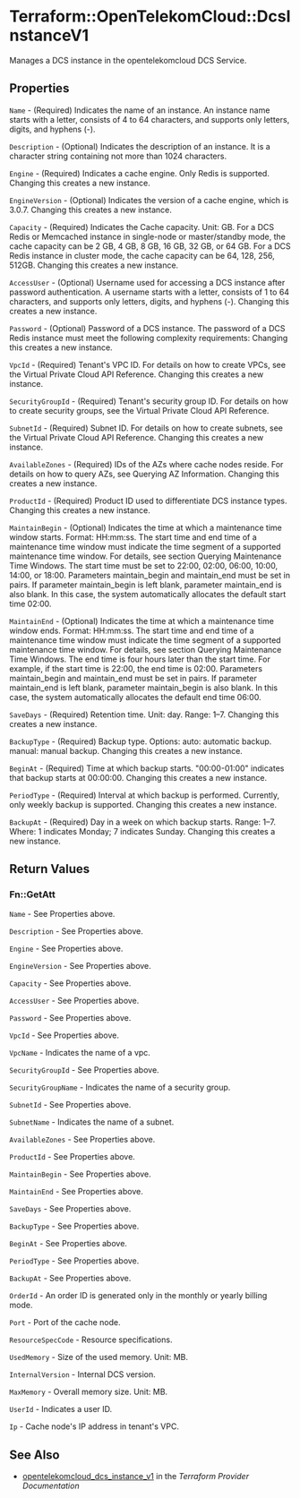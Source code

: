 # Terraform::OpenTelekomCloud::DcsInstanceV1

Manages a DCS instance in the opentelekomcloud DCS Service.

## Properties

`Name` - (Required) Indicates the name of an instance. An instance name starts with a letter,
consists of 4 to 64 characters, and supports only letters, digits, and hyphens (-).

`Description` - (Optional) Indicates the description of an instance. It is a character
string containing not more than 1024 characters.

`Engine` - (Required) Indicates a cache engine. Only Redis is supported. Changing this
creates a new instance.

`EngineVersion` - (Optional) Indicates the version of a cache engine, which is 3.0.7.
Changing this creates a new instance.

`Capacity` - (Required) Indicates the Cache capacity. Unit: GB.
For a DCS Redis or Memcached instance in single-node or master/standby mode, the cache
capacity can be 2 GB, 4 GB, 8 GB, 16 GB, 32 GB, or 64 GB.
For a DCS Redis instance in cluster mode, the cache capacity can be 64, 128, 256, 512GB.
Changing this creates a new instance.

`AccessUser` - (Optional) Username used for accessing a DCS instance after password
authentication. A username starts with a letter, consists of 1 to 64 characters,
and supports only letters, digits, and hyphens (-).
Changing this creates a new instance.

`Password` - (Optional) Password of a DCS instance.
The password of a DCS Redis instance must meet the following complexity requirements:
Changing this creates a new instance.

`VpcId` - (Required) Tenant's VPC ID. For details on how to create VPCs, see the
Virtual Private Cloud API Reference.
Changing this creates a new instance.

`SecurityGroupId` - (Required) Tenant's security group ID. For details on how to
create security groups, see the Virtual Private Cloud API Reference.

`SubnetId` - (Required) Subnet ID. For details on how to create subnets, see the
Virtual Private Cloud API Reference.
Changing this creates a new instance.

`AvailableZones` - (Required) IDs of the AZs where cache nodes reside. For details
on how to query AZs, see Querying AZ Information.
Changing this creates a new instance.

`ProductId` - (Required) Product ID used to differentiate DCS instance types.
Changing this creates a new instance.

`MaintainBegin` - (Optional) Indicates the time at which a maintenance time window starts.
Format: HH:mm:ss.
The start time and end time of a maintenance time window must indicate the time segment of
a supported maintenance time window. For details, see section Querying Maintenance Time Windows.
The start time must be set to 22:00, 02:00, 06:00, 10:00, 14:00, or 18:00.
Parameters maintain_begin and maintain_end must be set in pairs. If parameter maintain_begin
is left blank, parameter maintain_end is also blank. In this case, the system automatically
allocates the default start time 02:00.

`MaintainEnd` - (Optional) Indicates the time at which a maintenance time window ends.
Format: HH:mm:ss.
The start time and end time of a maintenance time window must indicate the time segment of
a supported maintenance time window. For details, see section Querying Maintenance Time Windows.
The end time is four hours later than the start time. For example, if the start time is 22:00,
the end time is 02:00.
Parameters maintain_begin and maintain_end must be set in pairs. If parameter maintain_end is left
blank, parameter maintain_begin is also blank. In this case, the system automatically allocates
the default end time 06:00.

`SaveDays` - (Required) Retention time. Unit: day. Range: 1–7.
Changing this creates a new instance.

`BackupType` - (Required) Backup type. Options:
auto: automatic backup.
manual: manual backup.
Changing this creates a new instance.

`BeginAt` - (Required) Time at which backup starts. "00:00-01:00" indicates that backup
starts at 00:00:00.
Changing this creates a new instance.

`PeriodType` - (Required) Interval at which backup is performed. Currently, only weekly
backup is supported.
Changing this creates a new instance.

`BackupAt` - (Required) Day in a week on which backup starts. Range: 1–7. Where: 1
indicates Monday; 7 indicates Sunday.
Changing this creates a new instance.


## Return Values

### Fn::GetAtt

`Name` - See Properties above.

`Description` - See Properties above.

`Engine` - See Properties above.

`EngineVersion` - See Properties above.

`Capacity` - See Properties above.

`AccessUser` - See Properties above.

`Password` - See Properties above.

`VpcId` - See Properties above.

`VpcName` - Indicates the name of a vpc.

`SecurityGroupId` - See Properties above.

`SecurityGroupName` - Indicates the name of a security group.

`SubnetId` - See Properties above.

`SubnetName` - Indicates the name of a subnet.

`AvailableZones` - See Properties above.

`ProductId` - See Properties above.

`MaintainBegin` - See Properties above.

`MaintainEnd` - See Properties above.

`SaveDays` - See Properties above.

`BackupType` - See Properties above.

`BeginAt` - See Properties above.

`PeriodType` - See Properties above.

`BackupAt` - See Properties above.

`OrderId` - An order ID is generated only in the monthly or yearly billing mode.

`Port` - Port of the cache node.

`ResourceSpecCode` - Resource specifications.

`UsedMemory` - Size of the used memory. Unit: MB.

`InternalVersion` - Internal DCS version.

`MaxMemory` - Overall memory size. Unit: MB.

`UserId` - Indicates a user ID.

`Ip` - Cache node's IP address in tenant's VPC.

## See Also

* [opentelekomcloud_dcs_instance_v1](https://www.terraform.io/docs/providers/opentelekomcloud/r/dcs_instance_v1.html) in the _Terraform Provider Documentation_